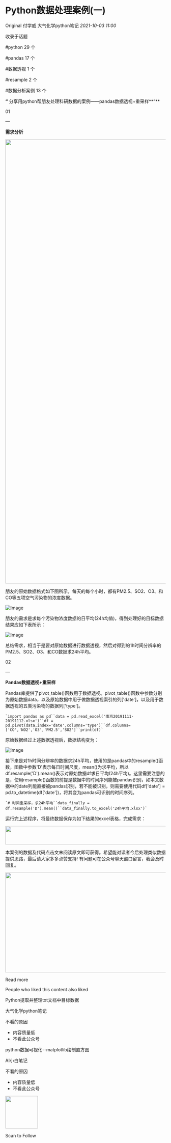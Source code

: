 # Python数据处理案例(一)

<a id="copyright_logo"></a>Original <a id="js_author_name"></a>付学威 <a id="profileBt"></a><a id="js_name"></a>大气化学python笔记 *2021-10-03 11:00*

收录于话题

<a id="js_article_tag_name__2070277671715930115"></a>#python <a id="js_article_tag_num__2070277671715930115"></a>29 <a id="js_article_tag_tips__2070277671715930115"></a>个

<a id="js_article_tag_name__2073532319717457922"></a>#pandas <a id="js_article_tag_num__2073532319717457922"></a>17 <a id="js_article_tag_tips__2073532319717457922"></a>个

<a id="js_article_tag_name__2073532320086556673"></a>#数据透视 <a id="js_article_tag_num__2073532320086556673"></a>1 <a id="js_article_tag_tips__2073532320086556673"></a>个

<a id="js_article_tag_name__2073532320120111104"></a>#resample <a id="js_article_tag_num__2073532320120111104"></a>2 <a id="js_article_tag_tips__2073532320120111104"></a>个

<a id="js_article_tag_name__2111129921791000576"></a>#数据分析案例 <a id="js_article_tag_num__2111129921791000576"></a>13 <a id="js_article_tag_tips__2111129921791000576"></a>个

**“** 分享用python帮朋友处理科研数据的案例——pandas数据透视+重采样**”**

01

—

**需求分析**

<img width="613" height="1395" src="../../../_resources/640_wx_fmt_jpeg_wxfrom_5_wx_lazy_ac6aa6a233e049c8b.jpg"/>

朋友的原始数据格式如下图所示，每天的每个小时，都有PM2.5、SO2、O3、和CO等五项空气污染物的浓度数据。

![Image](../../../_resources/640_wx_fmt_jpeg_wxfrom_5_wx_lazy_79176e461ba6474c8.jpg)

朋友的需求是求每个污染物浓度数据的日平均(24h均值)，得到处理好的目标数据结果应如下表所示：

![Image](../../../_resources/640_wx_fmt_jpeg_wxfrom_5_wx_lazy_b79f0933f8594e2d8.jpg)

总结需求，相当于是要对原始数据进行数据透视，然后对得到的1h时间分辨率的PM2.5、SO2、O3、和CO数据求24h平均。

02

—

**Pandas数据透视+重采样**

Pandas库提供了pivot\_table()函数用于数据透视。pivot\_table()函数中参数分别为原始数据data，以及原始数据中用于做数据透视索引的列\['date'\]，以及用于数据透视的五类污染物的数据列\['type'\]。

```
`import pandas as pd``data = pd.read_excel('南京20191111-20191112.xlsx')``df = pd.pivot(data,index='date',columns='type')``df.columns=['CO','NO2','O3','PM2.5','SO2']``print(df)`
```

原始数据经过上述数据透视后，数据结构变为：

![Image](../../../_resources/640_wx_fmt_jpeg_wxfrom_5_wx_lazy_9757e1437e114f129.jpg)

接下来是对1h时间分辨率的数据求24h平均，使用的是pandas中的resample()函数，函数中参数'D'表示每日时间尺度，mean()为求平均，所以df.resample('D').mean()表示对原始数据df求日平均(24h平均)。这里需要注意的是，使用resample()函数的前提是数据中的时间序列能被pandas识别，如本文数据中的date列能直接被pandas识别，若不能被识别，则需要使用代码df\['date'\] = pd.to_datetime(df\['date'\])，将其变为pandas可识别的时间序列。

```
`# 时间重采样，求24h平均``data_finally = df.resample('D').mean()``data_finally.to_excel('24h平均.xlsx')`
```

运行完上述程序，将最终数据保存为如下结果的excel表格，完成需求：

<img width="657" height="58" src="../../../_resources/640_wx_fmt_jpeg_wxfrom_5_wx_lazy_a3831421c83144ad8.jpg"/>

本案例的数据及代码点击文末阅读原文即可获得。希望能对读者今后处理类似数据提供思路，最后请大家多多点赞支持! 有问题可在公众号聊天窗口留言，我会及时回复。

<img width="558" height="314" src="../../../_resources/640_wx_fmt_jpeg_wxfrom_5_wx_lazy_77aadb5df4c54a2ca.jpg"/>

<a id="js_view_source"></a>Read more

People who liked this content also liked

Python提取并整理txt文档中目标数据

大气化学python笔记

不看的原因

- 内容质量低
- 不看此公众号

python数据可视化--matplotlib绘制直方图

AI小白笔记

不看的原因

- 内容质量低
- 不看此公众号

<img width="102" height="102" src="../../../_resources/qrcode_scene_10000004_size_102___fa4588ff87a5421a9.bmp"/>

Scan to Follow